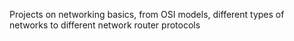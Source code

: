 Projects on networking basics, from OSI models, different types of networks to different network router protocols
